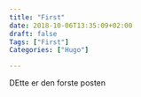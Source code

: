 ```yaml
---
title: "First"
date: 2018-10-06T13:35:09+02:00
draft: false
Tags: ["First"]
Categories: ["Hugo"]

---
```


DEtte er den forste posten